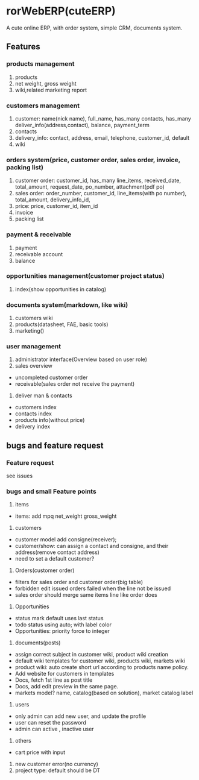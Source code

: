 # rorWebERP(cuteERP)

A cute online ERP, with order system, simple CRM, documents system.

## Features
### products management
1. products
1. net weight, gross weight
1. wiki,related marketing report

### customers management
1. customer: name(nick name), full_name, has_many contacts, has_many deliver_info(address,contact), balance, payment_term
1. contacts
1. delivery_info: contact, address, email, telephone, customer_id, default
1. wiki

### orders system(price, customer order, sales order, invoice, packing list)
1. customer order: customer_id, has_many line_items, received_date, total_amount, request_date, po_number, attachment(pdf po)
1. sales order: order_number, customer_id, line_items(with po number), total_amount, delivery_info_id,
1. price: price, customer_id, item_id
1. invoice
1. packing list

### payment & receivable
1. payment
1. receivable account
1. balance

### opportunities management(customer project status)
1. index(show opportunities in catalog)

### documents system(markdown, like wiki)
1. customers wiki
1. products(datasheet, FAE, basic tools)
1. marketing()

### user management
1. administrator interface(Overview based on user role)
1. sales overview
 - uncompleted customer order
 - receivable(sales order not receive the payment)
1. deliver man & contacts
 - customers index
 - contacts index
 - products info(without price)
 - delivery index

## bugs and feature request
### Feature request
see issues

### bugs and small Feature points
1. items
 - items: add mpq net_weight gross_weight

1. customers
  - customer model add consigne(receiver);
  - customer/show: can assign a contact and consigne, and their address(remove contact address)
  - need to set a default customer?

1. Orders(customer order)
  - filters for sales order and customer order(big table)
  - forbidden edit issued orders failed when the line not be issued
  - sales order should merge same items line like order does

1. Opportunities
  - status mark default uses last status
  - todo status using auto; with label color
  - Opportunities: priority force to integer

1. documents(posts)
  - assign correct subject in customer wiki, product wiki creation
  - default wiki templates for customer wiki, products wiki, markets wiki
  - product wiki: auto create short url according to products name policy.
  - Add website for customers in templates
  - Docs, fetch 1st line as post title
  - Docs, add edit preview in the same page.
  - markets model? name, catalog(based on solution), market catalog label

1. users
 - only admin can add new user, and update the profile
 - user can reset the password  
 - admin can active , inactive user

1. others
  - cart price with input

1. new customer error(no currency)
1. project type: default should be DT  
